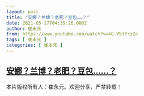 ```yaml
---
layout: post
title: "安娜？兰博？老肥？豆包……？"
date: 2021-05-17T04:35:16.000Z
author: 崔永元
from: https://www.youtube.com/watch?v=4G-V53PrzZo
tags: [ 崔永元 ]
categories: [ 崔永元 ]
---
```

<!--1621226116000-->
[安娜？兰博？老肥？豆包……？](https://www.youtube.com/watch?v=4G-V53PrzZo)
------

<div>
本片版权所有人：崔永元。欢迎分享，严禁转载！
</div>
